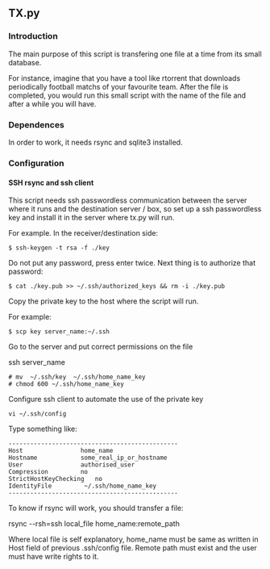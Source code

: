## TX.py

### Introduction

The main purpose of this script is transfering one file at a time 
from its small database.

For instance, imagine that you have a tool like rtorrent 
that downloads periodically football matchs of your favourite team. 
After the file is completed, you would run this small script with 
the name of the file and after a while you will have.

### Dependences

In order to work, it needs rsync and sqlite3 installed.

### Configuration


#### SSH rsync and ssh client

This script needs ssh passwordless communication between the server
where it runs and the destination server / box, so set up a ssh 
passwordless key and install it in the server where tx.py will run.

For example. In the receiver/destination side:

    $ ssh-keygen -t rsa -f ./key

Do not put any password, press enter twice. Next thing is to authorize
that password:

    $ cat ./key.pub >> ~/.ssh/authorized_keys && rm -i ./key.pub

Copy the private key to the host where the script will run.

For example: 

    $ scp key server_name:~/.ssh

Go to the server and put correct permissions on the file

ssh server_name

    # mv  ~/.ssh/key  ~/.ssh/home_name_key
    # chmod 600 ~/.ssh/home_name_key

Configure ssh client to automate the use of the private key

    vi ~/.ssh/config

Type something like:

```
-----------------------------------------------
Host            	home_name
Hostname        	some_real_ip_or_hostname
User            	authorised_user
Compression     	no
StrictHostKeyChecking 	no
IdentityFile   		 ~/.ssh/home_name_key
-----------------------------------------------
```

To know if rsync will work, you should transfer a file:

rsync --rsh=ssh local_file home_name:remote_path

Where local file is self explanatory, home_name must be same
as written in Host field of previous .ssh/config file.
Remote path must exist and the user must have write rights to it.


